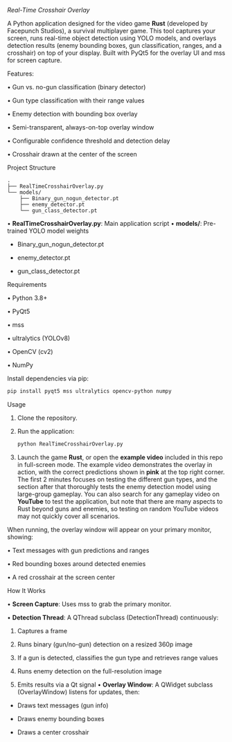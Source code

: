 *Real-Time Crosshair Overlay*

A Python application designed for the video game **Rust** (developed by Facepunch Studios), a survival multiplayer game. This tool captures your screen, runs real-time object detection using YOLO models, and overlays detection results (enemy bounding boxes, gun classification, ranges, and a crosshair) on top of your display. Built with PyQt5 for the overlay UI and mss for screen capture.

Features:

• Gun vs. no-gun classification (binary detector)

• Gun type classification with their range values

• Enemy detection with bounding box overlay

• Semi-transparent, always-on-top overlay window

• Configurable confidence threshold and detection delay

• Crosshair drawn at the center of the screen

Project Structure

```
.
├── RealTimeCrosshairOverlay.py
└── models/
    ├── Binary_gun_nogun_detector.pt
    ├── enemy_detector.pt
    └── gun_class_detector.pt
```

• **RealTimeCrosshairOverlay.py**: Main application script
• **models/**: Pre-trained YOLO model weights

* Binary\_gun\_nogun\_detector.pt
  
* enemy\_detector.pt
  
* gun\_class\_detector.pt
  

Requirements

• Python 3.8+

• PyQt5

• mss

• ultralytics (YOLOv8)

• OpenCV (cv2)

• NumPy

Install dependencies via pip:

```bash
pip install pyqt5 mss ultralytics opencv-python numpy
```

Usage

1. Clone the repository.
   
3. Run the application:
   

   ```bash
   python RealTimeCrosshairOverlay.py
   ```
5. Launch the game **Rust**, or open the **example video** included in this repo in full-screen mode. The example video demonstrates the overlay in action, with the correct predictions shown in **pink** at the top right corner. The first 2 minutes focuses on testing the different gun types, and the section after that thoroughly tests the enemy detection model using large-group gameplay. You can also search for any gameplay video on **YouTube** to test the application, but note that there are many aspects to Rust beyond guns and enemies, so testing on random YouTube videos may not quickly cover all scenarios.

When running, the overlay window will appear on your primary monitor, showing:

• Text messages with gun predictions and ranges

• Red bounding boxes around detected enemies

• A red crosshair at the screen center

How It Works

• **Screen Capture**: Uses mss to grab the primary monitor.

• **Detection Thread**: A QThread subclass (DetectionThread) continuously:

1. Captures a frame
   
3. Runs binary (gun/no-gun) detection on a resized 360p image
   
5. If a gun is detected, classifies the gun type and retrieves range values
   
7. Runs enemy detection on the full-resolution image
   
9. Emits results via a Qt signal
   • **Overlay Window**: A QWidget subclass (OverlayWindow) listens for updates, then:

* Draws text messages (gun info)
  
* Draws enemy bounding boxes
  
* Draws a center crosshair
